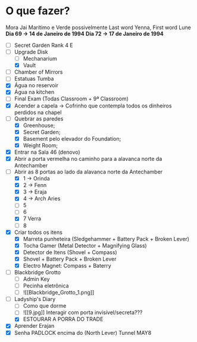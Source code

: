 # O que fazer?
Mora Jai Marítimo e Verde possivelmente
Last word Yenna, First word Lune
 **Dia 69 -> 14 de Janeiro de 1994**
 **Dia 72 -> 17 de Janeiro de 1994**
 - [ ] Secret Garden Rank 4 E
 - [ ] Upgrade Disk
	 - [ ] Mechanarium
	 - [x] Vault
 - [ ] Chamber of Mirrors
 - [ ] Estatuas Tumba
 - [x] Água no reservoir
 - [x] Água na kitchen
 - [ ] Final Exam (Todas Classroom + 9ª Classroom)
 - [x] Acender a capela -> Cofrinho que contempla todos os dinheiros perdidos na chapel
 - [ ] Quebrar as paredes
	- [x] Greenhouse;
	- [x] Secret Garden;
	- [x] Basement pelo elevador do Foundation;
	- [x] Weight Room;
- [x] Entrar na Sala 46 (denovo)
- [x] Abrir a porta vermelha no caminho para a alavanca norte da Antechamber
- [ ] Abrir as 8 portas ao lado da alavanca norte da Antechamber
	- [x] 1 -> Orinda
	- [x] 2 -> Fenn
	- [x] 3 -> Eraja 
	- [x] 4 -> Arch Aries
	- [ ] 5
	- [ ] 6
	- [x] 7 Verra
	- [ ] 8
- [x] Criar todos os itens
	- [x] Marreta punheteira (Sledgehammer + Battery Pack + Broken Lever)
	- [x] Tocha Gamer (Metal Detector + Magnifying Glass)
	- [x] Detector de Itens (Shovel + Compass)
	- [x] Shovel + Battery Pack + Broken Lever
	- [x] Electro Magnet: Compass + Baterry
- [ ] Blackbridge Grotto
	- [ ] Admin Key
	- [ ] Pecinha eletrônica
	- [ ] ![[Blackbridge_Grotto_1.png]]
- [ ] Ladyship's Diary
	- [ ] Como que dorme
	- [ ] ![[9.jpg]] Interagir com porta invisível/secreta???
	- [x] ESTOURAR A PORRA DO TRADE
- [x] Aprender Erajan
- [x] Senha PADLOCK encima do (North Lever) Tunnel MAY8